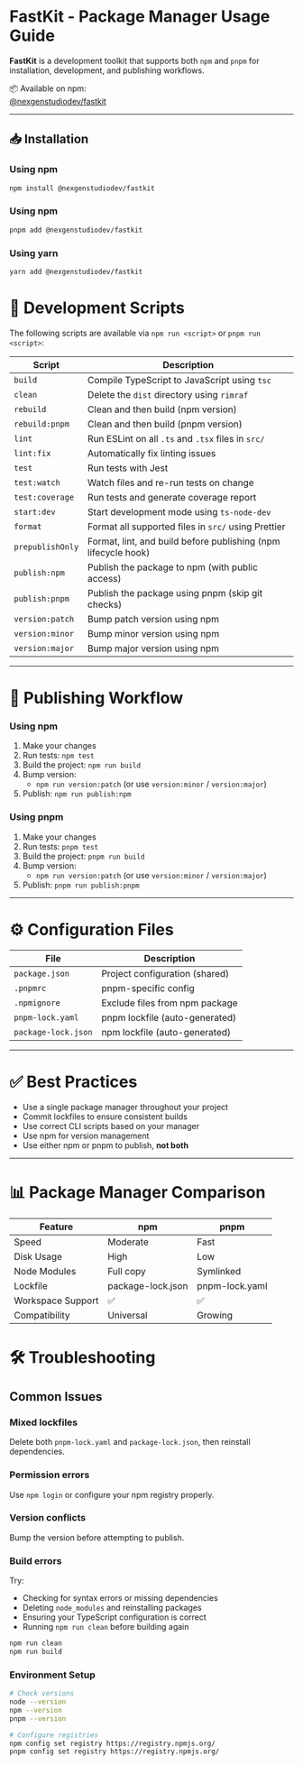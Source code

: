 # FastKit - Package Manager Usage Guide

**FastKit** is a development toolkit that supports both `npm` and `pnpm` for installation, development, and publishing workflows.

📦 Available on npm:  
[@nexgenstudiodev/fastkit](https://www.npmjs.com/package/@nexgenstudiodev/fastkit)

---

## 📥 Installation

### Using npm
```bash
npm install @nexgenstudiodev/fastkit
```


### Using npm

```bash
pnpm add @nexgenstudiodev/fastkit
```

### Using yarn

```bash
yarn add @nexgenstudiodev/fastkit
```


# 🔧 Development Scripts

The following scripts are available via `npm run <script>` or `pnpm run <script>`:

| Script          | Description                                            |
|-----------------|--------------------------------------------------------|
| `build`         | Compile TypeScript to JavaScript using `tsc`          |
| `clean`         | Delete the `dist` directory using `rimraf`             |
| `rebuild`       | Clean and then build (npm version)                      |
| `rebuild:pnpm`  | Clean and then build (pnpm version)                     |
| `lint`          | Run ESLint on all `.ts` and `.tsx` files in `src/`     |
| `lint:fix`      | Automatically fix linting issues                         |
| `test`          | Run tests with Jest                                     |
| `test:watch`    | Watch files and re-run tests on change                   |
| `test:coverage` | Run tests and generate coverage report                   |
| `start:dev`     | Start development mode using `ts-node-dev`              |
| `format`        | Format all supported files in `src/` using Prettier     |
| `prepublishOnly`| Format, lint, and build before publishing (npm lifecycle hook) |
| `publish:npm`   | Publish the package to npm (with public access)          |
| `publish:pnpm`  | Publish the package using pnpm (skip git checks)         |
| `version:patch` | Bump patch version using npm                              |
| `version:minor` | Bump minor version using npm                              |
| `version:major` | Bump major version using npm                              |

---

# 🚀 Publishing Workflow

### Using npm
1. Make your changes  
2. Run tests: `npm test`  
3. Build the project: `npm run build`  
4. Bump version:  
   - `npm run version:patch` (or use `version:minor` / `version:major`)  
5. Publish: `npm run publish:npm`  

### Using pnpm
1. Make your changes  
2. Run tests: `pnpm test`  
3. Build the project: `pnpm run build`  
4. Bump version:  
   - `npm run version:patch` (or use `version:minor` / `version:major`)  
5. Publish: `pnpm run publish:pnpm`  

---

# ⚙️ Configuration Files

| File             | Description                     |
|------------------|---------------------------------|
| `package.json`   | Project configuration (shared)  |
| `.pnpmrc`        | pnpm-specific config            |
| `.npmignore`     | Exclude files from npm package  |
| `pnpm-lock.yaml` | pnpm lockfile (auto-generated) |
| `package-lock.json` | npm lockfile (auto-generated) |

---

# ✅ Best Practices

- Use a single package manager throughout your project  
- Commit lockfiles to ensure consistent builds  
- Use correct CLI scripts based on your manager  
- Use npm for version management  
- Use either npm or pnpm to publish, **not both**

---

# 📊 Package Manager Comparison

| Feature         | npm        | pnpm         |
|-----------------|------------|--------------|
| Speed           | Moderate   | Fast         |
| Disk Usage      | High       | Low          |
| Node Modules    | Full copy  | Symlinked    |
| Lockfile        | package-lock.json | pnpm-lock.yaml |
| Workspace Support | ✅        | ✅           |
| Compatibility   | Universal  | Growing      |


# 🛠️ Troubleshooting

## Common Issues

### Mixed lockfiles
Delete both `pnpm-lock.yaml` and `package-lock.json`, then reinstall dependencies.

### Permission errors
Use `npm login` or configure your npm registry properly.

### Version conflicts
Bump the version before attempting to publish.

### Build errors
Try:
- Checking for syntax errors or missing dependencies
- Deleting `node_modules` and reinstalling packages
- Ensuring your TypeScript configuration is correct
- Running `npm run clean` before building again


```bash
npm run clean
npm run build
```


### Environment Setup


```bash
# Check versions
node --version
npm --version
pnpm --version

# Configure registries
npm config set registry https://registry.npmjs.org/
pnpm config set registry https://registry.npmjs.org/
```